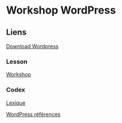 # Workshop WordPress

## Liens

[Download Wordpress](https://wordpress.org/download/)

### Lesson

[Workshop](https://www.canva.com/design/DAE4DBU_5ME/2XcnMs8czc2hwwq9ome_nw/view?utm_content=DAE4DBU_5ME&utm_campaign=designshare&utm_medium=link&utm_source=publishsharelink#1)

### Codex

[Lexique](https://docs.google.com/spreadsheets/d/1vvfcemObRtzV8itPhhfSXNy0e4jM4HEa-7FeuFFnDEw/edit)

[WordPress références](https://developer.wordpress.org/reference/)
